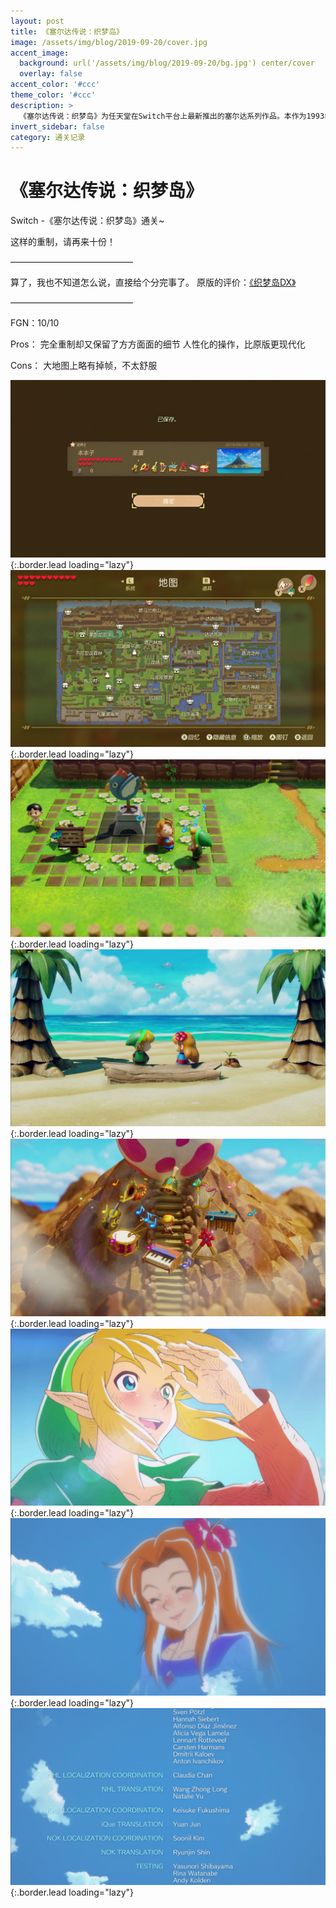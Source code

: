 ```yaml
---
layout: post
title: 《塞尔达传说：织梦岛》
image: /assets/img/blog/2019-09-20/cover.jpg
accent_image: 
  background: url('/assets/img/blog/2019-09-20/bg.jpg') center/cover
  overlay: false
accent_color: '#ccc'
theme_color: '#ccc'
description: >
  《塞尔达传说：织梦岛》为任天堂在Switch平台上最新推出的塞尔达系列作品。本作为1993年GB版本的完全重制版，并且包含了1998年DX版的新内容，是该作在画面和内容上最为完美的重制之作。
invert_sidebar: false
category: 通关记录
---
```


# 《塞尔达传说：织梦岛》

Switch -《塞尔达传说：织梦岛》通关~

这样的重制，请再来十份！

——————————————

算了，我也不知道怎么说，直接给个分完事了。
原版的评价：[《织梦岛DX》](https://benbenzi.games/blog/通关记录/2019-09-20-塞尔达传说-织梦岛DX/)

——————————————

FGN：10/10

Pros：
完全重制却又保留了方方面面的细节
人性化的操作，比原版更现代化

Cons：
大地图上略有掉帧，不太舒服

![](/assets/img/blog/2019-09-20/1.jpg){:.border.lead loading="lazy"}
![](/assets/img/blog/2019-09-20/2.jpg){:.border.lead loading="lazy"}
![](/assets/img/blog/2019-09-20/3.jpg){:.border.lead loading="lazy"}
![](/assets/img/blog/2019-09-20/4.jpg){:.border.lead loading="lazy"}
![](/assets/img/blog/2019-09-20/5.jpg){:.border.lead loading="lazy"}
![](/assets/img/blog/2019-09-20/6.jpg){:.border.lead loading="lazy"}
![](/assets/img/blog/2019-09-20/7.jpg){:.border.lead loading="lazy"}
![](/assets/img/blog/2019-09-20/8.jpg){:.border.lead loading="lazy"}

